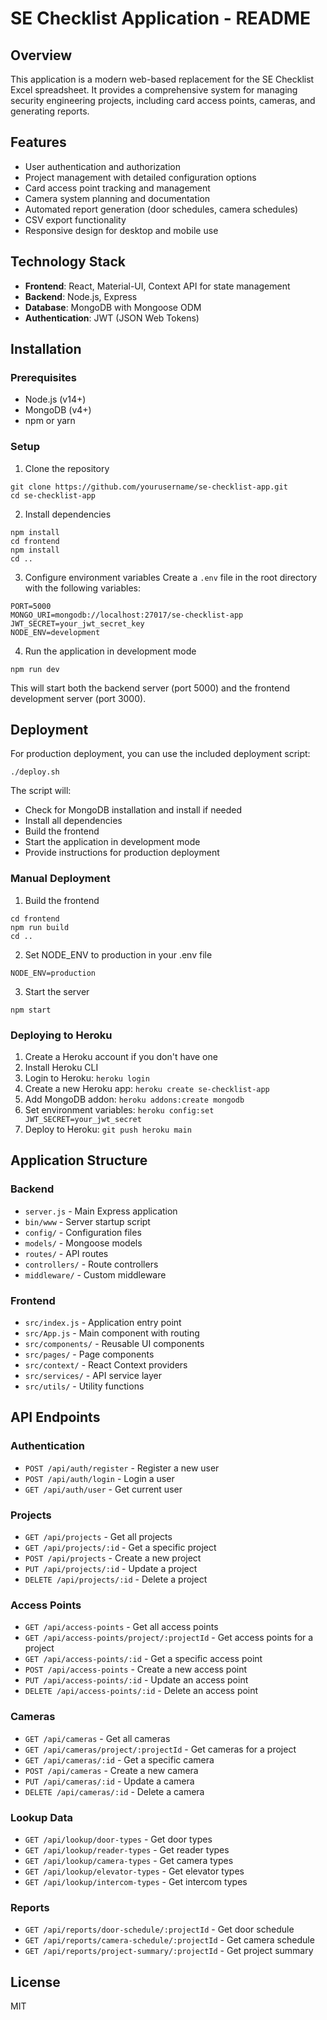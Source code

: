 # SE Checklist Application - README

## Overview
This application is a modern web-based replacement for the SE Checklist Excel spreadsheet. It provides a comprehensive system for managing security engineering projects, including card access points, cameras, and generating reports.

## Features
- User authentication and authorization
- Project management with detailed configuration options
- Card access point tracking and management
- Camera system planning and documentation
- Automated report generation (door schedules, camera schedules)
- CSV export functionality
- Responsive design for desktop and mobile use

## Technology Stack
- **Frontend**: React, Material-UI, Context API for state management
- **Backend**: Node.js, Express
- **Database**: MongoDB with Mongoose ODM
- **Authentication**: JWT (JSON Web Tokens)

## Installation

### Prerequisites
- Node.js (v14+)
- MongoDB (v4+)
- npm or yarn

### Setup
1. Clone the repository
```
git clone https://github.com/yourusername/se-checklist-app.git
cd se-checklist-app
```

2. Install dependencies
```
npm install
cd frontend
npm install
cd ..
```

3. Configure environment variables
Create a `.env` file in the root directory with the following variables:
```
PORT=5000
MONGO_URI=mongodb://localhost:27017/se-checklist-app
JWT_SECRET=your_jwt_secret_key
NODE_ENV=development
```

4. Run the application in development mode
```
npm run dev
```

This will start both the backend server (port 5000) and the frontend development server (port 3000).

## Deployment
For production deployment, you can use the included deployment script:
```
./deploy.sh
```

The script will:
- Check for MongoDB installation and install if needed
- Install all dependencies
- Build the frontend
- Start the application in development mode
- Provide instructions for production deployment

### Manual Deployment
1. Build the frontend
```
cd frontend
npm run build
cd ..
```

2. Set NODE_ENV to production in your .env file
```
NODE_ENV=production
```

3. Start the server
```
npm start
```

### Deploying to Heroku
1. Create a Heroku account if you don't have one
2. Install Heroku CLI
3. Login to Heroku: `heroku login`
4. Create a new Heroku app: `heroku create se-checklist-app`
5. Add MongoDB addon: `heroku addons:create mongodb`
6. Set environment variables: `heroku config:set JWT_SECRET=your_jwt_secret`
7. Deploy to Heroku: `git push heroku main`

## Application Structure

### Backend
- `server.js` - Main Express application
- `bin/www` - Server startup script
- `config/` - Configuration files
- `models/` - Mongoose models
- `routes/` - API routes
- `controllers/` - Route controllers
- `middleware/` - Custom middleware

### Frontend
- `src/index.js` - Application entry point
- `src/App.js` - Main component with routing
- `src/components/` - Reusable UI components
- `src/pages/` - Page components
- `src/context/` - React Context providers
- `src/services/` - API service layer
- `src/utils/` - Utility functions

## API Endpoints

### Authentication
- `POST /api/auth/register` - Register a new user
- `POST /api/auth/login` - Login a user
- `GET /api/auth/user` - Get current user

### Projects
- `GET /api/projects` - Get all projects
- `GET /api/projects/:id` - Get a specific project
- `POST /api/projects` - Create a new project
- `PUT /api/projects/:id` - Update a project
- `DELETE /api/projects/:id` - Delete a project

### Access Points
- `GET /api/access-points` - Get all access points
- `GET /api/access-points/project/:projectId` - Get access points for a project
- `GET /api/access-points/:id` - Get a specific access point
- `POST /api/access-points` - Create a new access point
- `PUT /api/access-points/:id` - Update an access point
- `DELETE /api/access-points/:id` - Delete an access point

### Cameras
- `GET /api/cameras` - Get all cameras
- `GET /api/cameras/project/:projectId` - Get cameras for a project
- `GET /api/cameras/:id` - Get a specific camera
- `POST /api/cameras` - Create a new camera
- `PUT /api/cameras/:id` - Update a camera
- `DELETE /api/cameras/:id` - Delete a camera

### Lookup Data
- `GET /api/lookup/door-types` - Get door types
- `GET /api/lookup/reader-types` - Get reader types
- `GET /api/lookup/camera-types` - Get camera types
- `GET /api/lookup/elevator-types` - Get elevator types
- `GET /api/lookup/intercom-types` - Get intercom types

### Reports
- `GET /api/reports/door-schedule/:projectId` - Get door schedule
- `GET /api/reports/camera-schedule/:projectId` - Get camera schedule
- `GET /api/reports/project-summary/:projectId` - Get project summary

## License
MIT
